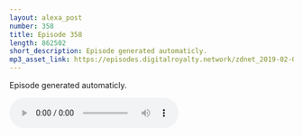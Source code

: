 ```yaml
---
layout: alexa_post
number: 358
title: Episode 358
length: 862502
short_description: Episode generated automaticly.
mp3_asset_link: https://episodes.digitalroyalty.network/zdnet_2019-02-07_01-00-07.mp3
---
```


Episode generated automaticly.

<audio controls>
    <source src="{{ page.mp3_asset_link }}" type="audio/mpeg">
</audio>